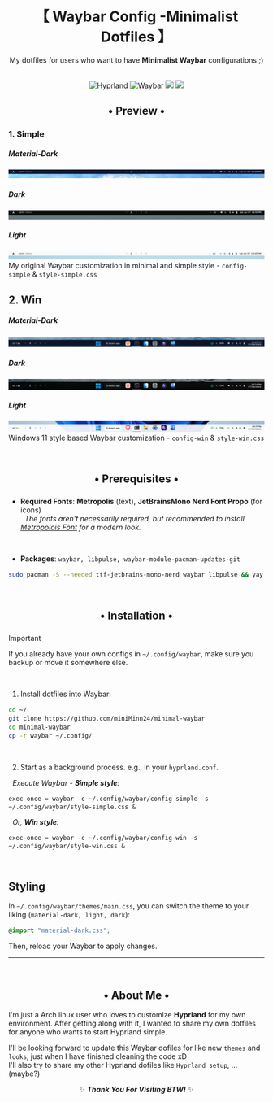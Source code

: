<div align='center'>
    <h1>【 Waybar Config -Minimalist Dotfiles 】</h1>
    My dotfiles for users who want to have <b>Minimalist Waybar</b> configurations ;) <br>
<br>

[![Hyprland](https://img.shields.io/badge/Hyprland-abd6fd?style=for-the-badge "Hyprland - A dynamic tiling Wayland compositor based on wlroots that doesn't sacrifice on its looks")](https://hyprland.org/)
[![Waybar](https://img.shields.io/badge/Waybar-cdd6f4?style=for-the-badge "Waybar - Highly customizable Wayland bar for Sway and Wlroots based compositors")](https://github.com/Alexays/Waybar)
![](https://img.shields.io/github/last-commit/miniMinn24/minimal-waybar?&style=for-the-badge&color=429ddb&logoColor=D9E0EE&labelColor=141a29) ![](https://img.shields.io/github/repo-size/miniMinn24/minimal-waybar?&style=for-the-badge&color=4b6be3&logoColor=D9E0EE&labelColor=141a29)

</div>


<div align="center">
    <h2>• Preview •</h2>
    <h3></h3>
</div>


### 1. Simple

##### Material-Dark
![image](./screenshots/waybar_simple_preview_material-dark.png)
##### Dark
![image](./screenshots/waybar_simple_preview_dark.png)
##### Light
![image](./screenshots/waybar_simple_preview_light.png)
My original Waybar customization in minimal and simple style - `config-simple` & `style-simple.css`


## 2. Win

##### Material-Dark
![image](./screenshots/waybar_win_preview_material-dark.png)
##### Dark
![image](./screenshots/waybar_win_preview_dark.png)
##### Light
![image](./screenshots/waybar_win_preview_light.png)
Windows 11 style based Waybar customization - `config-win` & `style-win.css`
<br>

<br>
<div align="center">
    <h2>• Prerequisites •</h2>
    <h3></h3>
</div>

- **Required Fonts**: **Metropolis** (text), **JetBrainsMono Nerd Font Propo** (for icons) <br>
&nbsp; *The fonts aren't necessarily required, but recommended to install [Metropolois Font](https://www.1001fonts.com/metropolis-font.html) for a modern look.*
<br>

- **Packages**: `waybar, libpulse, waybar-module-pacman-updates-git`
```bash
sudo pacman -S --needed ttf-jetbrains-mono-nerd waybar libpulse && yay -S --needed waybar-module-pacman-updates-git
```

<br>
<div align="center">
    <h2>• Installation •</h2>
    <h3></h3>
</div>

> [!IMPORTANT]
> If you already have your own configs in `~/.config/waybar`, make sure you backup or move it somewhere else. <br>
<br>

1. Install dotfiles into Waybar:
```bash
cd ~/
git clone https://github.com/miniMinn24/minimal-waybar
cd minimal-waybar
cp -r waybar ~/.config/
```
<br>

2. Start as a background process. e.g., in your `hyprland.conf`. <br>

&nbsp; *Execute Waybar - **Simple style**:*
```
exec-once = waybar -c ~/.config/waybar/config-simple -s ~/.config/waybar/style-simple.css &
```
&nbsp; *Or, **Win style**:*
```
exec-once = waybar -c ~/.config/waybar/config-win -s ~/.config/waybar/style-win.css &
```
<br>

## Styling
In `~/.config/waybar/themes/main.css`, you can switch the theme to your liking (`material-dark, light, dark`):

```css
@import "material-dark.css"; 
```

Then, reload your Waybar to apply changes.

---

<br>
<div align="center">
    <h2>• About Me •</h2>
</div>

I'm just a Arch linux user who loves to customize **Hyprland** for my own environment. After getting along with it, I wanted to share my own dotfiles for anyone who wants to start Hyprland simple. <br>

I'll be looking forward to update this Waybar dofiles for like new `themes` and `looks`, just when I have finished cleaning the code xD <br>
I'll also try to share my other Hyprland dofiles like `Hyprland setup`, ... (maybe?) <br>

<div align="center">
  
 ✨ ***Thank You For Visiting BTW!*** ✨

</div>









